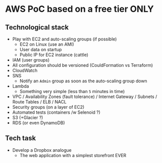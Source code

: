 # AWS PoC based on a free tier ONLY

## Technological stack
- Play with EC2 and auto-scaling groups (if possible)
  - EC2 on Linux (use an AMI)
  - User data on startup
  - Public IP for EC2 instance (cattle)
- IAM (user groups)
- All configuration should be versioned (CouldFormation vs Terraform)
- CloudWatch
- SNS
  - Notify an `Admin` group as soon as the auto-scaling group down
- Lambda
  - Something very simple (less than `5` minutes in time)
- VPC / Availability Zones (fault tolerance) / Internet Gateway / Subnets / Route Tables / ELB / NACL
- Security groups (on a layer of EC2)
- Automated tests (containers /w Selenoid ?)
- S3 (+Glacier ?)
- RDS (or even DynamoDB)

## Tech task
- Develop a Dropbox analogue
  - The web application with a simplest storefront EVER
